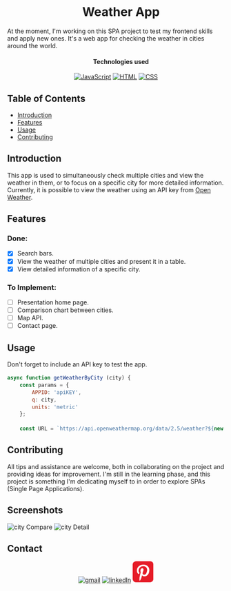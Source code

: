 <div id="user-content-toc">
  <ul align="center">
    <h1>Weather App</h1>
  </ul>
</div>

At the moment, I'm working on this SPA project to test my frontend skills and apply new ones. It's a web app for checking the weather in cities around the world.

<div id="user-content-toc">
  <ul align="center">
    <h4>Technologies used</h4>
  </ul>
</div>

<div align="center">
  <a href="https://www.javascript.com/" target="_blank"><img src="https://skillicons.dev/icons?i=javascript" alt="JavaScript"></a>
  <a href="https://html.com/" target="_blank"><img src="https://skillicons.dev/icons?i=html" alt="HTML"></a>
  <a href="https://github.com/ShootiePT" target="_blank"><img src="https://skillicons.dev/icons?i=css" alt="CSS"></a>
</div>

## Table of Contents
- [Introduction](#introduction)
- [Features](#features)
- [Usage](#usage)
- [Contributing](#contributing)

## Introduction

This app is used to simultaneously check multiple cities and view the weather in them, or to focus on a specific city for more detailed information. Currently, it is possible to view the weather using an API key from <a href="https://home.openweathermap.org/">Open Weather</a>.

## Features

### <h3>Done:</h3>
- [x] Search bars.
- [x] View the weather of multiple cities and present it in a table.
- [x] View detailed information of a specific city.

### <h3>To Implement:</h3>
- [ ] Presentation home page.
- [ ] Comparison chart between cities.
- [ ] Map API.
- [ ] Contact page.

## Usage
Don't forget to include an API key to test the app.

```js
async function getWeatherByCity (city) {
    const params = {
        APPID: 'apiKEY',
        q: city,
        units: 'metric'
    };

    const URL = `https://api.openweathermap.org/data/2.5/weather?${new URLSearchParams(params).toString()}`;
```

## Contributing

All tips and assistance are welcome, both in collaborating on the project and providing ideas for improvement. I'm still in the learning phase, and this project is something I'm dedicating myself to in order to explore SPAs (Single Page Applications).


## Screenshots

<img scr="/resources/cityCompare.jpg" alt="city Compare">
<img scr="/resources/cityDetail.jpg" alt="city Detail">

## Contact

<!-- CONTACTS -->
<div align="center">
  <a href="mailto:jose.f.rocha92@gmail.com" target="_blank"><img src="https://skillicons.dev/icons?i=gmail" alt="gmail"></a>
  <a href="https://www.linkedin.com/in/joseflrocha" target="_blank"><img src="https://skillicons.dev/icons?i=linkedin" alt="linkedIn"></a>
  <a href="https://pinterest.pt/Goodies4Gamers" target="_blank"><img src="/resources/pintrest.png" alt="pintrest" width="48"></a>
</div>
